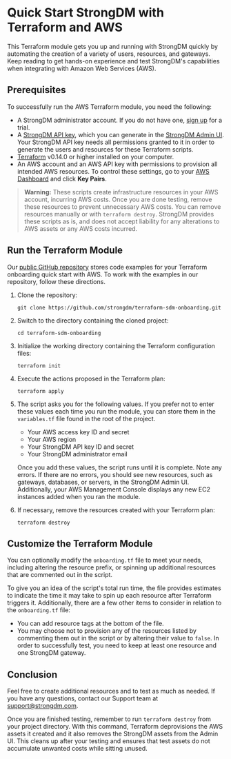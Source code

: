 # Quick Start StrongDM with Terraform and AWS

This Terraform module gets you up and running with StrongDM quickly by automating the creation of a variety of users, resources, and gateways. Keep reading to get hands-on experience and test StrongDM's capabilities when integrating with Amazon Web Services (AWS).

## Prerequisites

To successfully run the AWS Terraform module, you need the following:

- A StrongDM administrator account. If you do not have one, [sign up](https://www.strongdm.com/signup-contact/) for a trial.
- A [StrongDM API key](https://www.strongdm.com/docs/admin-ui-guide/access/api-keys/), which you can generate in the [StrongDM Admin UI](https://app.strongdm.com/app/access/tokens). Your StrongDM API key needs all permissions granted to it in order to generate the users and resources for these Terraform scripts.
- [Terraform](https://learn.hashicorp.com/tutorials/terraform/install-cli) v0.14.0 or higher installed on your computer.
- An AWS account and an AWS API key with permissions to provision all intended AWS resources. To control these settings, go to your [AWS Dashboard](https://console.aws.amazon.com/ec2/v2/home) and click **Key Pairs**.

> **Warning:** These scripts create infrastructure resources in your AWS account, incurring AWS costs. Once you are done testing, remove these resources to prevent unnecessary AWS costs. You can remove resources manually or with `terraform destroy`. StrongDM provides these scripts as is, and does not accept liability for any alterations to AWS assets or any AWS costs incurred.

## Run the Terraform Module

Our [public GitHub repository](https://github.com/strongdm/terraform-sdm-onboarding) stores code examples for your Terraform onboarding quick start with AWS. To work with the examples in our repository, follow these directions.

1. Clone the repository:

    ```shell
    git clone https://github.com/strongdm/terraform-sdm-onboarding.git
    ```

2. Switch to the directory containing the cloned project:

    ```shell
    cd terraform-sdm-onboarding
    ```

3. Initialize the working directory containing the Terraform configuration files:

    ```shell
    terraform init
    ```

4. Execute the actions proposed in the Terraform plan:

    ```shell
    terraform apply
    ```

5. The script asks you for the following values. If you prefer not to enter these values each time you run the module, you can store them in the `variables.tf` file found in the root of the project.

    - Your AWS access key ID and secret
    - Your AWS region
    - Your StrongDM API key ID and secret
    - Your StrongDM administrator email

    Once you add these values, the script runs until it is complete. Note any errors. If there are no errors, you should see new resources, such as gateways, databases, or servers, in the StrongDM Admin UI. Additionally, your AWS Management Console displays any new EC2 instances added when you ran the module.

6. If necessary, remove the resources created with your Terraform plan:

    ```shell
    terraform destroy
    ```

## Customize the Terraform Module

You can optionally modify the `onboarding.tf` file to meet your needs, including altering the resource prefix, or spinning up additional resources that are commented out in the script.

To give you an idea of the script's total run time, the file provides estimates to indicate the time it may take to spin up each resource after Terraform triggers it. Additionally, there are a few other items to consider in relation to the `onboarding.tf` file:

- You can add resource tags at the bottom of the file.
- You may choose not to provision any of the resources listed by commenting them out in the script or by altering their value to `false`. In order to successfully test, you need to keep at least one resource and one StrongDM gateway.

## Conclusion

Feel free to create additional resources and to test as much as needed. If you have any questions, contact our Support team at <support@strongdm.com>.

Once you are finished testing, remember to run `terraform destroy` from your project directory. With this command, Terraform deprovisions the AWS assets it created and it also removes the StrongDM assets from the Admin UI. This cleans up after your testing and ensures that test assets do not accumulate unwanted costs while sitting unused.
